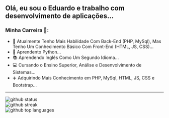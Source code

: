 ## Olá, eu sou o Eduardo e trabalho com desenvolvimento de aplicações...

### Minha Carreira :rocket::

- 🔭 Atualmente Tenho Mais Habilidade Com Back-End (PHP, MySql), Mas Tenho Um Conhecimento Básico Com Front-End (HTML, JS, CSS)...
- 🌱 Aprendento Python...
- :books: Aprendendo Inglês Como Um Segundo Idioma...
- :computer: Cursando o Ensino Superior, Análise e Desenvolvimento de Sistemas...
- :airplane: Adquirindo Mais Conhecimento em PHP, MySql, HTML, JS, CSS e Bootstrap...

---

<div class="flex w-full flex-col items-center">
    <img class="output" src="https://github-readme-stats.vercel.app/api?username=EduardoMoreiraDeSouza&amp;theme=vue-dark&amp;show_icons=true&amp;hide_border=false&amp;count_private=true" alt="github status"><br/>
    <img class="output" src="https://github-readme-streak-stats.herokuapp.com/?user=EduardoMoreiraDeSouza&amp;theme=vue-dark&amp;hide_border=false" alt="github streak"><br/>
    <img class="output" src="https://github-readme-stats.vercel.app/api/top-langs/?username=EduardoMoreiraDeSouza&amp;theme=vue-dark&amp;show_icons=true&amp;hide_border=false&amp;" alt="github top languages">
</div>

